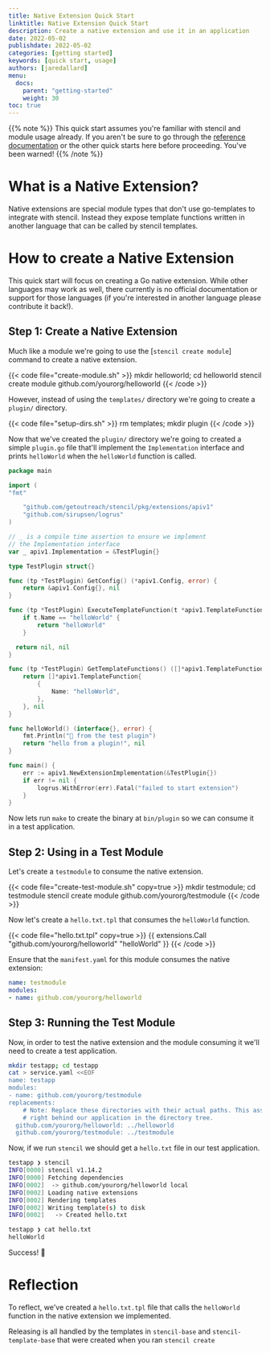 ```yaml
---
title: Native Extension Quick Start
linktitle: Native Extension Quick Start
description: Create a native extension and use it in an application
date: 2022-05-02
publishdate: 2022-05-02
categories: [getting started]
keywords: [quick start, usage]
authors: [jaredallard]
menu:
  docs:
    parent: "getting-started"
    weight: 30
toc: true
---
```


{{% note %}}
This quick start assumes you're familiar with stencil and module usage already. If you aren't be sure to go through the [reference documentation](/stencil/reference/) or the other quick starts here before proceeding. You've been warned!
{{% /note %}}

# What is a Native Extension?

Native extensions are special module types that don't use go-templates to integrate with stencil. Instead they expose template functions written in another language that can be called by stencil templates.

# How to create a Native Extension

This quick start will focus on creating a Go native extension. While other languages may work as well, there currently is no official documentation or support for those languages (if you're interested in another language please contribute it back!).

## Step 1: Create a Native Extension

Much like a module we're going to use the [`stencil create module`] command to create a native extension.

{{< code file="create-module.sh" >}}
mkdir helloworld; cd helloworld
stencil create module github.com/yourorg/helloworld
{{< /code >}}

However, instead of using the `templates/` directory we're going to create a `plugin/` directory.

{{< code file="setup-dirs.sh" >}}
rm templates; mkdir plugin
{{< /code >}}

Now that we've created the `plugin/` directory we're going to created a simple `plugin.go` file that'll implement the `Implementation` interface and prints `helloWorld` when the `helloWorld` function is called.

```go
package main

import (
"fmt"

	"github.com/getoutreach/stencil/pkg/extensions/apiv1"
	"github.com/sirupsen/logrus"
)

// _ is a compile time assertion to ensure we implement
// the Implementation interface
var _ apiv1.Implementation = &TestPlugin{}

type TestPlugin struct{}

func (tp *TestPlugin) GetConfig() (*apiv1.Config, error) {
	return &apiv1.Config{}, nil
}

func (tp *TestPlugin) ExecuteTemplateFunction(t *apiv1.TemplateFunctionExec) (interface{}, error) {
	if t.Name == "helloWorld" {
		return "helloWorld"
	}

  return nil, nil
}

func (tp *TestPlugin) GetTemplateFunctions() ([]*apiv1.TemplateFunction, error) {
	return []*apiv1.TemplateFunction{
		{
			Name: "helloWorld",
		},
	}, nil
}

func helloWorld() (interface{}, error) {
	fmt.Println("👋 from the test plugin")
	return "hello from a plugin!", nil
}

func main() {
	err := apiv1.NewExtensionImplementation(&TestPlugin{})
	if err != nil {
		logrus.WithError(err).Fatal("failed to start extension")
	}
}
```

Now lets run `make` to create the binary at `bin/plugin` so we can consume it in a test application.

## Step 2: Using in a Test Module

Let's create a `testmodule` to consume the native extension.

{{< code file="create-test-module.sh" copy=true >}}
mkdir testmodule; cd testmodule
stencil create module github.com/yourorg/testmodule
{{< /code >}}

Now let's create a `hello.txt.tpl` that consumes the `helloWorld` function.

{{< code file="hello.txt.tpl" copy=true >}}
{{ extensions.Call "github.com/yourorg/helloworld" "helloWorld" }}
{{< /code >}}

Ensure that the `manifest.yaml` for this module consumes the native extension:

```yaml
name: testmodule
modules:
- name: github.com/yourorg/helloworld
```

## Step 3: Running the Test Module

Now, in order to test the native extension and the module consuming it we'll need to create a test application.

```bash
mkdir testapp; cd testapp
cat > service.yaml <<EOF
name: testapp
modules:
- name: github.com/yourorg/testmodule
replacements: 
	# Note: Replace these directories with their actual paths. This assumes they're 
	# right behind our application in the directory tree.
  github.com/yourorg/helloworld: ../helloworld
  github.com/yourorg/testmodule: ../testmodule
```

Now, if we run `stencil` we should get a `hello.txt` file in our test application.

```bash
testapp ❯ stencil
INFO[0000] stencil v1.14.2
INFO[0000] Fetching dependencies
INFO[0002]  -> github.com/yourorg/helloworld local
INFO[0002] Loading native extensions
INFO[0002] Rendering templates
INFO[0002] Writing template(s) to disk
INFO[0002]   -> Created hello.txt

testapp ❯ cat hello.txt
helloWorld
```

Success! :tada:

# Reflection

To reflect, we've created a `hello.txt.tpl` file that calls the `helloWorld` function in the native extension we implemented.

Releasing is all handled by the templates in `stencil-base` and `stencil-template-base` that were created when you ran `stencil create`
